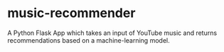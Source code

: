 # music-recommender
A Python Flask App which takes an input of YouTube music and returns recommendations based on a machine-learning model.
